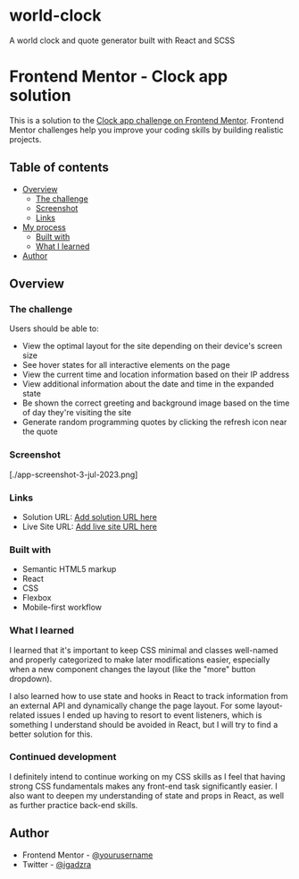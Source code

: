 # world-clock
A world clock and quote generator built with React and SCSS

# Frontend Mentor - Clock app solution

This is a solution to the [Clock app challenge on Frontend Mentor](https://www.frontendmentor.io/challenges/clock-app-LMFaxFwrM). Frontend Mentor challenges help you improve your coding skills by building realistic projects. 

## Table of contents

- [Overview](#overview)
  - [The challenge](#the-challenge)
  - [Screenshot](#screenshot)
  - [Links](#links)
- [My process](#my-process)
  - [Built with](#built-with)
  - [What I learned](#what-i-learned)
- [Author](#author)

## Overview

### The challenge

Users should be able to:

- View the optimal layout for the site depending on their device's screen size
- See hover states for all interactive elements on the page
- View the current time and location information based on their IP address
- View additional information about the date and time in the expanded state
- Be shown the correct greeting and background image based on the time of day they're visiting the site
- Generate random programming quotes by clicking the refresh icon near the quote

### Screenshot

[./app-screenshot-3-jul-2023.png]


### Links

- Solution URL: [Add solution URL here](https://your-solution-url.com)
- Live Site URL: [Add live site URL here](https://your-live-site-url.com)

### Built with

- Semantic HTML5 markup
- React
- CSS
- Flexbox
- Mobile-first workflow

### What I learned

I learned that it's important to keep CSS minimal and classes well-named and properly categorized to make later modifications easier, especially when a new component changes the layout (like the "more" button dropdown).

I also learned how to use state and hooks in React to track information from an external API and dynamically change the page layout. For some layout-related issues I ended up having to resort to event listeners, which is something I understand should be avoided in React, but I will try to find a better solution for this.

### Continued development

I definitely intend to continue working on my CSS skills as I feel that having strong CSS fundamentals makes any front-end task significantly easier. I also want to deepen my understanding of state and props in React, as well as further practice back-end skills.

## Author

- Frontend Mentor - [@yourusername](https://www.frontendmentor.io/profile/yourusername)
- Twitter - [@igadzra](https://www.twitter.com/igadzra)